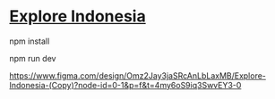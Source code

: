 # [Explore Indonesia](https://s-explore-indonesia.netlify.app/)

npm install  

npm run dev  

https://www.figma.com/design/Omz2Jay3jaSRcAnLbLaxMB/Explore-Indonesia-(Copy)?node-id=0-1&p=f&t=4my6oS9iq3SwvEY3-0


